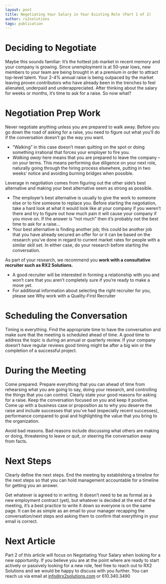 ```yaml
---
layout: post
title: Negotiating Your Salary in Your Existing Role (Part 1 of 2)
author: rx2solutions
tags: publication
---
```

# Deciding to Negotiate
Maybe this sounds familiar: It’s the hottest job market in recent memory and your company is growing. Since unemployment is at 50-year lows, new members to your team are being brought in at a premium in order to attract top-level talent. Your 2-4% annual raise is being outpaced by the market leaving proven contributors who have already been in the trenches to feel alienated, underpaid and underappreciated. After thinking about the salary for weeks or months, it’s time to ask for a raise. So now what? 

# Negotiation Prep Work
Never negotiate anything unless you are prepared to walk away. Before you go down the road of asking for a raise, you need to figure out what you’ll do if the conversation doesn’t go the way you want.
- “Walking” in this case doesn’t mean quitting on the spot or doing something irrational that forces your employer to fire you.
- *Walking away* here means that you are prepared to leave the company – on your terms. This means performing due diligence on your next role, naturally going through the hiring process elsewhere, putting in two weeks’ notice and avoiding burning bridges when possible.

Leverage in negotiation comes from figuring out the other side’s best alternative and making your best alternative seem as strong as possible.
- The employer’s best alternative is usually to give the work to someone else or to hire someone to replace you. Before starting the negotiation, take a hard look at what it would look like at your company if you weren’t there and try to figure out how much pain it will cause your company if you move on. If the answer is “not much” then it’s probably not the best time to ask for a raise…
- Your best alternative is finding another job; this could be another job that you have already secured an offer for or it can be based on the research you’ve done in regard to current market rates for people with a similar skill set. In either case, do your research before starting the conversation.

As part of your research, we recommend you **work with a consultative recruiter such as RX2 Solutions.**
- A good recruiter will be interested in forming a relationship with you and won’t care that you aren’t completely sure if you’re ready to make a move yet.
- For additional information about selecting the right recruiter for you, please see Why work with a Quality-First Recruiter

# Scheduling the Conversation
Timing is everything. Find the appropriate time to have the conversation and make sure that the meeting is scheduled ahead of time. A good time to address the topic is during an annual or quarterly review. If your company doesn’t have regular reviews good timing might be after a big win or the completion of a successful project.

# During the Meeting
Come prepared. Prepare everything that you can ahead of time from rehearsing what you are going to say, doing your research, and controlling the things that you can control.  Clearly state your good reasons for asking for a raise. Keep the conversation focused on you and keep it positive. Come up with a business case or proposition as to why you deserve the raise and include successes that you’ve had (especially recent successes), performance compared to goal and highlighting the value that you bring to the organization.

Avoid bad reasons. Bad reasons include discussing what others are making or doing, threatening to leave or quit, or steering the conversation away from facts.

# Next Steps
Clearly define the next steps. End the meeting by establishing a timeline for the next steps so that you can hold management accountable for a timeline for getting you an answer.

Get whatever is agreed to in writing. It doesn’t need to be as formal as a new employment contract (yet), but whatever is decided at the end of the meeting, it’s a best practice to write it down so everyone is on the same page. It can be as simple as an email to your manager recapping the conversation/next steps and asking them to confirm that everything in your email is correct.

# Next Article 
Part 2 of this article will focus on Negotiating Your Salary when looking for a new opportunity.  If you believe you are at the point where are ready to start actively or passively looking for a new role, feel free to reach out to RX2 Solutions and we would be happy to discuss with you further.  You can reach us via email at info@rx2solutions.com or 610.340.3490